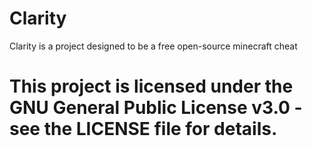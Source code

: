# Clarity

Clarity is a project designed to be a free open-source minecraft cheat

# This project is licensed under the GNU General Public License v3.0 - see the LICENSE file for details.

